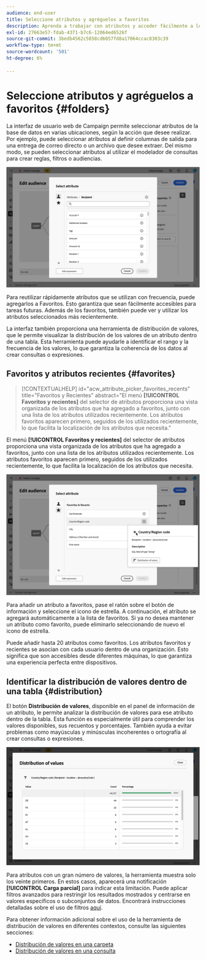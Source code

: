 ```yaml
---
audience: end-user
title: Seleccione atributos y agréguelos a favoritos
description: Aprenda a trabajar con atributos y acceder fácilmente a los atributos favoritos y utilizados recientemente.
exl-id: 27663e57-fdab-4371-b7c6-12064ed6526f
source-git-commit: 3bedb4562c5858cd6057fd8a17064ccac8303c39
workflow-type: tm+mt
source-wordcount: '501'
ht-degree: 6%

---
```


# Seleccione atributos y agréguelos a favoritos {#folders}

La interfaz de usuario web de Campaign permite seleccionar atributos de la base de datos en varias ubicaciones, según la acción que desee realizar. Por ejemplo, puede seleccionar atributos al definir columnas de salida para una entrega de correo directo o un archivo que desee extraer. Del mismo modo, se pueden seleccionar atributos al utilizar el modelador de consultas para crear reglas, filtros o audiencias.

![](assets/attributes-list.png)

Para reutilizar rápidamente atributos que se utilizan con frecuencia, puede agregarlos a Favoritos. Esto garantiza que sean fácilmente accesibles para tareas futuras. Además de los favoritos, también puede ver y utilizar los atributos seleccionados más recientemente.

La interfaz también proporciona una herramienta de distribución de valores, que le permite visualizar la distribución de los valores de un atributo dentro de una tabla. Esta herramienta puede ayudarle a identificar el rango y la frecuencia de los valores, lo que garantiza la coherencia de los datos al crear consultas o expresiones.

## Favoritos y atributos recientes {#favorites}

>[!CONTEXTUALHELP]
>id="acw_attribute_picker_favorites_recents"
>title="Favoritos y Recientes"
>abstract="El menú **[!UICONTROL Favoritos y recientes]** del selector de atributos proporciona una vista organizada de los atributos que ha agregado a favoritos, junto con una lista de los atributos utilizados recientemente. Los atributos favoritos aparecen primero, seguidos de los utilizados recientemente, lo que facilita la localización de los atributos que necesita."

El menú **[!UICONTROL Favoritos y recientes]** del selector de atributos proporciona una vista organizada de los atributos que ha agregado a favoritos, junto con una lista de los atributos utilizados recientemente. Los atributos favoritos aparecen primero, seguidos de los utilizados recientemente, lo que facilita la localización de los atributos que necesita.

![](assets/attributes-favorites.png)

Para añadir un atributo a favoritos, pase el ratón sobre el botón de información y seleccione el icono de estrella. A continuación, el atributo se agregará automáticamente a la lista de favoritos. Si ya no desea mantener un atributo como favorito, puede eliminarlo seleccionando de nuevo el icono de estrella.

Puede añadir hasta 20 atributos como favoritos. Los atributos favoritos y recientes se asocian con cada usuario dentro de una organización. Esto significa que son accesibles desde diferentes máquinas, lo que garantiza una experiencia perfecta entre dispositivos.

## Identificar la distribución de valores dentro de una tabla {#distribution}

El botón **Distribución de valores**, disponible en el panel de información de un atributo, le permite analizar la distribución de valores para ese atributo dentro de la tabla. Esta función es especialmente útil para comprender los valores disponibles, sus recuentos y porcentajes. También ayuda a evitar problemas como mayúsculas y minúsculas incoherentes o ortografía al crear consultas o expresiones.

![](assets/attributes-distribution-values.png)

Para atributos con un gran número de valores, la herramienta muestra solo los veinte primeros. En estos casos, aparecerá una notificación **[!UICONTROL Carga parcial]** para indicar esta limitación. Puede aplicar filtros avanzados para restringir los resultados mostrados y centrarse en valores específicos o subconjuntos de datos. Encontrará instrucciones detalladas sobre el uso de filtros [aquí](../get-started/work-with-folders.md#filter-the-values).

Para obtener información adicional sobre el uso de la herramienta de distribución de valores en diferentes contextos, consulte las siguientes secciones:

- [Distribución de valores en una carpeta](../get-started/work-with-folders.md##distribution-values-folder)
- [Distribución de valores en una consulta](../query/build-query.md#distribution-values-query)
